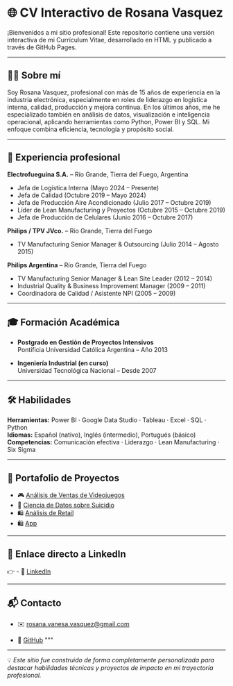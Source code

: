 # 🌐 CV Interactivo de Rosana Vasquez

¡Bienvenidos a mi sitio profesional! Este repositorio contiene una versión interactiva de mi Currículum Vitae, desarrollado en HTML y publicado a través de GitHub Pages.

---

## 👩‍💼 Sobre mí

Soy Rosana Vasquez, profesional con más de 15 años de experiencia en la industria electrónica, especialmente en roles de liderazgo en logística interna, calidad, producción y mejora continua. En los últimos años, me he especializado también en análisis de datos, visualización e inteligencia operacional, aplicando herramientas como Python, Power BI y SQL. Mi enfoque combina eficiencia, tecnología y propósito social.

---

## 💼 Experiencia profesional

**Electrofueguina S.A.** – Río Grande, Tierra del Fuego, Argentina  
- Jefa de Logística Interna (Mayo 2024 – Presente)  
- Jefa de Calidad (Octubre 2019 – Mayo 2024)  
- Jefa de Producción Aire Acondicionado (Julio 2017 – Octubre 2019)  
- Líder de Lean Manufacturing y Proyectos (Octubre 2015 – Octubre 2019)  
- Jefa de Producción de Celulares (Junio 2016 – Octubre 2017)  

**Philips / TPV JVco.** – Río Grande, Tierra del Fuego  
- TV Manufacturing Senior Manager & Outsourcing (Julio 2014 – Agosto 2015)  

**Philips Argentina** – Río Grande, Tierra del Fuego  
- TV Manufacturing Senior Manager & Lean Site Leader (2012 – 2014)  
- Industrial Quality & Business Improvement Manager (2009 – 2011)  
- Coordinadora de Calidad / Asistente NPI (2005 – 2009)

---

## 🎓 Formación Académica

- **Postgrado en Gestión de Proyectos Intensivos**  
  Pontificia Universidad Católica Argentina – Año 2013

- **Ingeniería Industrial (en curso)**  
  Universidad Tecnológica Nacional – Desde 2007

---

## 🛠️ Habilidades

**Herramientas:** Power BI · Google Data Studio · Tableau · Excel · SQL · Python  
**Idiomas:** Español (nativo), Inglés (intermedio), Portugués (básico)  
**Competencias:** Comunicación efectiva · Liderazgo · Lean Manufacturing · Six Sigma

---

## 📂 Portafolio de Proyectos

- 🎮 [Análisis de Ventas de Videojuegos](https://github.com/rosanavanesavasquez/VideoGamesSales)
- 🧠 [Ciencia de Datos sobre Suicidio](https://github.com/rosanavanesavasquez/Suicide_rates_Overview)
- 🛍️ [Análisis de Retail]()
- 🛍️ [App ](https://github.com/rosanavanesavasquez/TaskMaster)

---

## 🌟 Enlace directo a LinkedIn 

👉 - 🔗 [LinkedIn](https://www.linkedin.com/in/rosanavanesavasquez/)  

---

## 📬 Contacto

- ✉️ rosana.vanesa.vasquez@gmail.com  

- 🐙 [GitHub](https://github.com/rosanavanesavasquez)
"""


---

💡 *Este sitio fue construido de forma completamente personalizada para destacar habilidades técnicas y proyectos de impacto en mi trayectoria profesional.*
